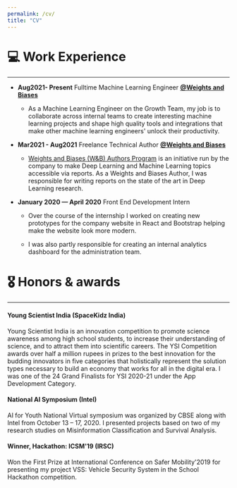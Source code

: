 ```yaml
---
permalink: /cv/
title: "CV"
---
```


# 💻 Work Experience
---

* **Aug2021- Present** Fulltime Machine Learning Engineer [**@Weights and Biases**](https://wandb.ai/site)

    * As a Machine Learning Engineer on the Growth Team, my job is to collaborate across internal teams to create interesting machine learning projects and shape high quality tools and integrations that make other machine learning engineers' unlock their productivity.

* **Mar2021 - Aug2021** Freelance Technical Author [**@Weights and Biases**](https://wandb.ai/site)

    * [Weights and Biases (W&B) Authors Program](https://www.wandb.com/authors) is an initiative run by the company to make Deep Learning and Machine Learning topics accessible via reports. As a Weights and Biases Author, I was responsible for writing reports on the state of the art in Deep Learning research.

* **January 2020 — April 2020** Front End Development Intern

    * Over the course of the internship I worked on creating new prototypes for the company website in React and Bootstrap helping make the website look more modern.

    * I was also partly responsible for creating an internal analytics dashboard for the administration team.

# 🎖 Honors & awards
---

#### Young Scientist India (SpaceKidz India)

Young Scientist India is an innovation competition to promote science awareness among high school students, to increase their understanding of science, and to attract them into scientific careers. The YSI Competition awards over half a million rupees in prizes to the best innovation for the budding innovators in five categories that holistically represent the solution types necessary to build an economy that works for all in the digital era. I was one of the 24 Grand Finalists for YSI 2020-21 under the App Development Category.

#### National AI Symposium (Intel)

AI for Youth National Virtual symposium was organized by CBSE along with Intel from October 13 – 17, 2020. I presented projects based on two of my research studies on Misinformation Classification and Survival Analysis.

#### Winner, Hackathon: ICSM'19 (IRSC)

Won the First Prize at International Conference on Safer Mobility'2019 for presenting my project VSS: Vehicle Security System in the School Hackathon competition.
